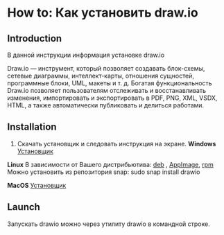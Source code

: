# How to: Как установить draw.io

## Introduction
В данной инструкции информация установке draw.io

Draw.io — инструмент, который позволяет создавать блок-схемы, сетевые диаграммы, интеллект-карты, отношения сущностей, программные блоки, UML, макеты и т. д. Богатая функциональность Draw.io позволяет пользователям отслеживать и восстанавливать изменения, импортировать и экспортировать в PDF, PNG, XML, VSDX, HTML, а также автоматически публиковать и делиться работами.

## Installation
1. Скачать установщик и следовать инструкция на экране.
**Windows**
[Установщик](https://github.com/jgraph/drawio-desktop/releases/download/v13.0.3/draw.io-13.0.3-windows-installer.exe)

**Linux**
В зависимости от Вашего дистрибьютива: [deb](https://github.com/jgraph/drawio-desktop/releases/download/v13.0.3/draw.io-amd64-13.0.3.deb) , [AppImage](https://github.com/jgraph/drawio-desktop/releases/download/v13.0.3/draw.io-x86_64-13.0.3.AppImage), [rpm](https://github.com/jgraph/drawio-desktop/releases/download/v13.0.3/draw.io-x86_64-13.0.3.rpm)
Можно установить из репозитория snap: sudo snap install drawio

**MacOS**
[Установщик](https://github.com/jgraph/drawio-desktop/releases/download/v13.0.3/draw.io-13.0.3.dmg)

## Launch
Запускать drawio можно через утилиту drawio в командной строке. 
